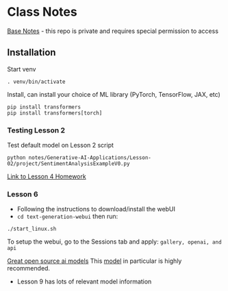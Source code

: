 # Class Notes
[Base Notes](https://github.com/Encode-Club-AI-Bootcamp/Generative-AI-Applications) - this repo is private and requires special permission to access

## Installation
Start venv
```
. venv/bin/activate
```

Install, can install your choice of ML library (PyTorch, TensorFlow, JAX, etc)
```
pip install transformers
pip install transformers[torch]
```

### Testing Lesson 2
Test default model on Lesson 2 script
```
python notes/Generative-AI-Applications/Lesson-02/project/SentimentAnalysisExampleV0.py
```

[Link to Lesson 4 Homework](https://github.com/kundan-kumarr/LLM-project1.git)

### Lesson 6
- Following the instructions to download/install the webUI
- ```cd text-generation-webui``` then run:
```
./start_linux.sh
```

To setup the webui, go to the Sessions tab and apply: ```gallery, openai, and api```

[Great open source ai models](https://huggingface.co/TheBloke)
This [model](TheBloke/CapybaraHermes-2.5-Mistral-7B-AWQ) in particular is highly recommended.


- Lesson 9 has lots of relevant model information
